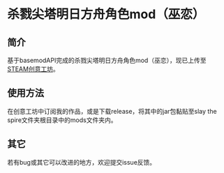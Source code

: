 # 杀戮尖塔明日方舟角色mod（巫恋）

## 简介
基于basemodAPI完成的杀戮尖塔明日方舟角色mod（巫恋），现已上传至 [STEAM创意工坊](https://steamcommunity.com/sharedfiles/filedetails/?id=3340981749)。

## 使用方法
在创意工坊中订阅我的作品，或是下载release，将其中的jar包黏贴至slay the spire文件夹根目录中的mods文件夹内。

## 其它
若有bug或其它可以改进的地方，欢迎提交issue反馈。
